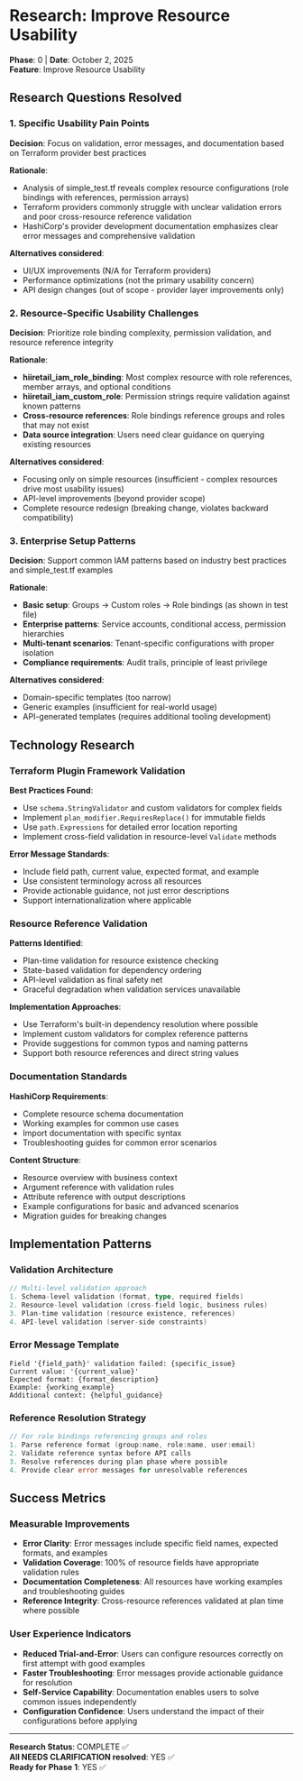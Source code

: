 # Research: Improve Resource Usability

**Phase**: 0 | **Date**: October 2, 2025  
**Feature**: Improve Resource Usability

## Research Questions Resolved

### 1. Specific Usability Pain Points
**Decision**: Focus on validation, error messages, and documentation based on Terraform provider best practices

**Rationale**: 
- Analysis of simple_test.tf reveals complex resource configurations (role bindings with references, permission arrays)
- Terraform providers commonly struggle with unclear validation errors and poor cross-resource reference validation
- HashiCorp's provider development documentation emphasizes clear error messages and comprehensive validation

**Alternatives considered**:
- UI/UX improvements (N/A for Terraform providers)
- Performance optimizations (not the primary usability concern)
- API design changes (out of scope - provider layer improvements only)

### 2. Resource-Specific Usability Challenges
**Decision**: Prioritize role binding complexity, permission validation, and resource reference integrity

**Rationale**:
- **hiiretail_iam_role_binding**: Most complex resource with role references, member arrays, and optional conditions
- **hiiretail_iam_custom_role**: Permission strings require validation against known patterns
- **Cross-resource references**: Role bindings reference groups and roles that may not exist
- **Data source integration**: Users need clear guidance on querying existing resources

**Alternatives considered**:
- Focusing only on simple resources (insufficient - complex resources drive most usability issues)
- API-level improvements (beyond provider scope)
- Complete resource redesign (breaking change, violates backward compatibility)

### 3. Enterprise Setup Patterns
**Decision**: Support common IAM patterns based on industry best practices and simple_test.tf examples

**Rationale**:
- **Basic setup**: Groups → Custom roles → Role bindings (as shown in test file)
- **Enterprise patterns**: Service accounts, conditional access, permission hierarchies
- **Multi-tenant scenarios**: Tenant-specific configurations with proper isolation
- **Compliance requirements**: Audit trails, principle of least privilege

**Alternatives considered**:
- Domain-specific templates (too narrow)
- Generic examples (insufficient for real-world usage)
- API-generated templates (requires additional tooling development)

## Technology Research

### Terraform Plugin Framework Validation
**Best Practices Found**:
- Use `schema.StringValidator` and custom validators for complex fields
- Implement `plan_modifier.RequiresReplace()` for immutable fields
- Use `path.Expressions` for detailed error location reporting
- Implement cross-field validation in resource-level `Validate` methods

**Error Message Standards**:
- Include field path, current value, expected format, and example
- Use consistent terminology across all resources
- Provide actionable guidance, not just error descriptions
- Support internationalization where applicable

### Resource Reference Validation
**Patterns Identified**:
- Plan-time validation for resource existence checking
- State-based validation for dependency ordering
- API-level validation as final safety net
- Graceful degradation when validation services unavailable

**Implementation Approaches**:
- Use Terraform's built-in dependency resolution where possible
- Implement custom validators for complex reference patterns
- Provide suggestions for common typos and naming patterns
- Support both resource references and direct string values

### Documentation Standards
**HashiCorp Requirements**:
- Complete resource schema documentation
- Working examples for common use cases
- Import documentation with specific syntax
- Troubleshooting guides for common error scenarios

**Content Structure**:
- Resource overview with business context
- Argument reference with validation rules
- Attribute reference with output descriptions
- Example configurations for basic and advanced scenarios
- Migration guides for breaking changes

## Implementation Patterns

### Validation Architecture
```go
// Multi-level validation approach
1. Schema-level validation (format, type, required fields)
2. Resource-level validation (cross-field logic, business rules)
3. Plan-time validation (resource existence, references)
4. API-level validation (server-side constraints)
```

### Error Message Template
```
Field '{field_path}' validation failed: {specific_issue}
Current value: '{current_value}'
Expected format: {format_description}
Example: {working_example}
Additional context: {helpful_guidance}
```

### Reference Resolution Strategy
```go
// For role bindings referencing groups and roles
1. Parse reference format (group:name, role:name, user:email)
2. Validate reference syntax before API calls
3. Resolve references during plan phase where possible
4. Provide clear error messages for unresolvable references
```

## Success Metrics

### Measurable Improvements
- **Error Clarity**: Error messages include specific field names, expected formats, and examples
- **Validation Coverage**: 100% of resource fields have appropriate validation rules
- **Documentation Completeness**: All resources have working examples and troubleshooting guides
- **Reference Integrity**: Cross-resource references validated at plan time where possible

### User Experience Indicators
- **Reduced Trial-and-Error**: Users can configure resources correctly on first attempt with good examples
- **Faster Troubleshooting**: Error messages provide actionable guidance for resolution
- **Self-Service Capability**: Documentation enables users to solve common issues independently
- **Configuration Confidence**: Users understand the impact of their configurations before applying

---

**Research Status**: COMPLETE ✅  
**All NEEDS CLARIFICATION resolved**: YES ✅  
**Ready for Phase 1**: YES ✅